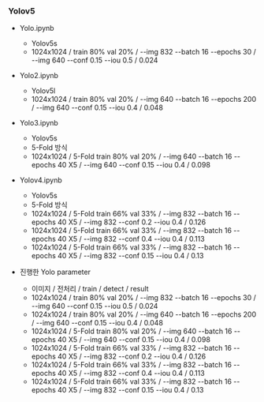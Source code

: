 ### Yolov5
+ Yolo.ipynb
    + Yolov5s
    + 1024x1024 / train 80% val 20% / --img 832 --batch 16 --epochs 30 / --img 640 --conf 0.15 --iou 0.5 / 0.024
+ Yolo2.ipynb
    + Yolov5l
    + 1024x1024 / train 80% val 20% / --img 640 --batch 16 --epochs 200 / --img 640 --conf 0.15 --iou 0.4 / 0.048

+ Yolo3.ipynb
    + Yolov5s
    + 5-Fold 방식
    + 1024x1024 / 5-Fold train 80% val 20% / --img 640 --batch 16 --epochs 40 X5 / --img 640 --conf 0.15 --iou 0.4 / 0.098 

+ Yolov4.ipynb
    + Yolov5s
    + 5-Fold 방식
    + 1024x1024 / 5-Fold train 66% val 33% / --img 832 --batch 16 --epochs 40 X5 / --img 832 --conf 0.2 --iou 0.4 / 0.126
    + 1024x1024 / 5-Fold train 66% val 33% / --img 832 --batch 16 --epochs 40 X5 / --img 832 --conf 0.4 --iou 0.4 / 0.113
    + 1024x1024 / 5-Fold train 66% val 33% / --img 832 --batch 16 --epochs 40 X5 / --img 832 --conf 0.15 --iou 0.4 / 0.13


+ 진행한 Yolo parameter
    + 이미지 / 전처리 / train / detect / result
    + 1024x1024 / train 80% val 20% / --img 832 --batch 16 --epochs 30 / --img 640 --conf 0.15 --iou 0.5 / 0.024
    + 1024x1024 / train 80% val 20% / --img 640 --batch 16 --epochs 200 / --img 640 --conf 0.15 --iou 0.4 / 0.048
    + 1024x1024 / 5-Fold train 80% val 20% / --img 640 --batch 16 --epochs 40 X5 / --img 640 --conf 0.15 --iou 0.4 / 0.098 
    + 1024x1024 / 5-Fold train 66% val 33% / --img 832 --batch 16 --epochs 40 X5 / --img 832 --conf 0.2 --iou 0.4 / 0.126
    + 1024x1024 / 5-Fold train 66% val 33% / --img 832 --batch 16 --epochs 40 X5 / --img 832 --conf 0.4 --iou 0.4 / 0.113
    + 1024x1024 / 5-Fold train 66% val 33% / --img 832 --batch 16 --epochs 40 X5 / --img 832 --conf 0.15 --iou 0.4 / 0.13
